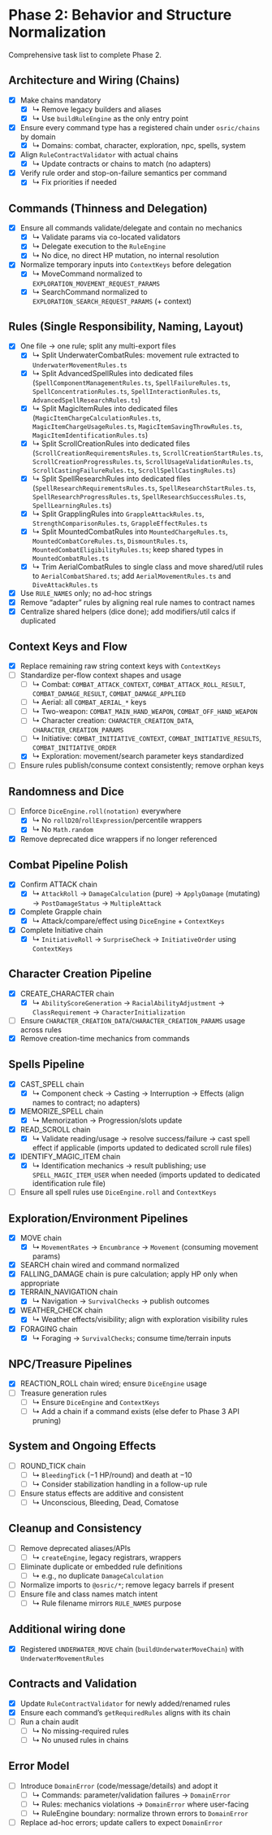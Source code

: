 # Phase 2: Behavior and Structure Normalization

Comprehensive task list to complete Phase 2.

## Architecture and Wiring (Chains)

- [x] Make chains mandatory
  - [x] ↳ Remove legacy builders and aliases
  - [x] ↳ Use `buildRuleEngine` as the only entry point
- [x] Ensure every command type has a registered chain under `osric/chains` by domain
  - [x] ↳ Domains: combat, character, exploration, npc, spells, system
- [x] Align `RuleContractValidator` with actual chains
  - [x] ↳ Update contracts or chains to match (no adapters)
- [x] Verify rule order and stop-on-failure semantics per command
  - [x] ↳ Fix priorities if needed

## Commands (Thinness and Delegation)

- [x] Ensure all commands validate/delegate and contain no mechanics
  - [x] ↳ Validate params via co-located validators
  - [x] ↳ Delegate execution to the `RuleEngine`
  - [x] ↳ No dice, no direct HP mutation, no internal resolution
- [x] Normalize temporary inputs into `ContextKeys` before delegation
  - [x] ↳ MoveCommand normalized to `EXPLORATION_MOVEMENT_REQUEST_PARAMS`
  - [x] ↳ SearchCommand normalized to `EXPLORATION_SEARCH_REQUEST_PARAMS` (+ context)

## Rules (Single Responsibility, Naming, Layout)

- [x] One file → one rule; split any multi-export files
  - [x] ↳ Split UnderwaterCombatRules: movement rule extracted to `UnderwaterMovementRules.ts`
  - [x] ↳ Split AdvancedSpellRules into dedicated files (`SpellComponentManagementRules.ts`, `SpellFailureRules.ts`, `SpellConcentrationRules.ts`, `SpellInteractionRules.ts`, `AdvancedSpellResearchRules.ts`)
  - [x] ↳ Split MagicItemRules into dedicated files (`MagicItemChargeCalculationRules.ts`, `MagicItemChargeUsageRules.ts`, `MagicItemSavingThrowRules.ts`, `MagicItemIdentificationRules.ts`)
  - [x] ↳ Split ScrollCreationRules into dedicated files (`ScrollCreationRequirementsRules.ts`, `ScrollCreationStartRules.ts`, `ScrollCreationProgressRules.ts`, `ScrollUsageValidationRules.ts`, `ScrollCastingFailureRules.ts`, `ScrollSpellCastingRules.ts`)
  - [x] ↳ Split SpellResearchRules into dedicated files (`SpellResearchRequirementsRules.ts`, `SpellResearchStartRules.ts`, `SpellResearchProgressRules.ts`, `SpellResearchSuccessRules.ts`, `SpellLearningRules.ts`)
  - [x] ↳ Split GrapplingRules into `GrappleAttackRules.ts`, `StrengthComparisonRules.ts`, `GrappleEffectRules.ts`
  - [x] ↳ Split MountedCombatRules into `MountedChargeRules.ts`, `MountedCombatCoreRules.ts`, `DismountRules.ts`, `MountedCombatEligibilityRules.ts`; keep shared types in `MountedCombatRules.ts`
  - [x] ↳ Trim AerialCombatRules to single class and move shared/util rules to `AerialCombatShared.ts`; add `AerialMovementRules.ts` and `DiveAttackRules.ts`
- [x] Use `RULE_NAMES` only; no ad-hoc strings
- [x] Remove “adapter” rules by aligning real rule names to contract names
- [x] Centralize shared helpers (dice done); add modifiers/util calcs if duplicated

## Context Keys and Flow

- [x] Replace remaining raw string context keys with `ContextKeys`
- [ ] Standardize per-flow context shapes and usage
  - [ ] ↳ Combat: `COMBAT_ATTACK_CONTEXT`, `COMBAT_ATTACK_ROLL_RESULT`, `COMBAT_DAMAGE_RESULT`, `COMBAT_DAMAGE_APPLIED`
  - [ ] ↳ Aerial: all `COMBAT_AERIAL_*` keys
  - [ ] ↳ Two-weapon: `COMBAT_MAIN_HAND_WEAPON`, `COMBAT_OFF_HAND_WEAPON`
  - [ ] ↳ Character creation: `CHARACTER_CREATION_DATA`, `CHARACTER_CREATION_PARAMS`
  - [ ] ↳ Initiative: `COMBAT_INITIATIVE_CONTEXT`, `COMBAT_INITIATIVE_RESULTS`, `COMBAT_INITIATIVE_ORDER`
  - [x] ↳ Exploration: movement/search parameter keys standardized
- [ ] Ensure rules publish/consume context consistently; remove orphan keys

## Randomness and Dice

- [ ] Enforce `DiceEngine.roll(notation)` everywhere
  - [x] ↳ No `rollD20`/`rollExpression`/percentile wrappers
  - [x] ↳ No `Math.random`
- [x] Remove deprecated dice wrappers if no longer referenced

## Combat Pipeline Polish

- [x] Confirm ATTACK chain
  - [x] ↳ `AttackRoll` → `DamageCalculation` (pure) → `ApplyDamage` (mutating) → `PostDamageStatus` → `MultipleAttack`
- [x] Complete Grapple chain
  - [x] ↳ Attack/compare/effect using `DiceEngine` + `ContextKeys`
- [x] Complete Initiative chain
  - [x] ↳ `InitiativeRoll` → `SurpriseCheck` → `InitiativeOrder` using `ContextKeys`

## Character Creation Pipeline

- [x] CREATE_CHARACTER chain
  - [x] ↳ `AbilityScoreGeneration` → `RacialAbilityAdjustment` → `ClassRequirement` → `CharacterInitialization`
- [ ] Ensure `CHARACTER_CREATION_DATA`/`CHARACTER_CREATION_PARAMS` usage across rules
- [x] Remove creation-time mechanics from commands

## Spells Pipeline

- [x] CAST_SPELL chain
  - [x] ↳ Component check → Casting → Interruption → Effects (align names to contract; no adapters)
- [x] MEMORIZE_SPELL chain
  - [x] ↳ Memorization → Progression/slots update
- [x] READ_SCROLL chain
  - [x] ↳ Validate reading/usage → resolve success/failure → cast spell effect if applicable (imports updated to dedicated scroll rule files)
- [x] IDENTIFY_MAGIC_ITEM chain
  - [x] ↳ Identification mechanics → result publishing; use `SPELL_MAGIC_ITEM_USER` when needed (imports updated to dedicated identification rule file)
- [ ] Ensure all spell rules use `DiceEngine.roll` and `ContextKeys`

## Exploration/Environment Pipelines

- [x] MOVE chain
  - [x] ↳ `MovementRates` → `Encumbrance` → `Movement` (consuming movement params)
- [x] SEARCH chain wired and command normalized
- [x] FALLING_DAMAGE chain is pure calculation; apply HP only when appropriate
- [x] TERRAIN_NAVIGATION chain
  - [x] ↳ Navigation → `SurvivalChecks` → publish outcomes
- [x] WEATHER_CHECK chain
  - [x] ↳ Weather effects/visibility; align with exploration visibility rules
- [x] FORAGING chain
  - [x] ↳ Foraging → `SurvivalChecks`; consume time/terrain inputs

## NPC/Treasure Pipelines

- [x] REACTION_ROLL chain wired; ensure `DiceEngine` usage
- [ ] Treasure generation rules
  - [ ] ↳ Ensure `DiceEngine` and `ContextKeys`
  - [ ] ↳ Add a chain if a command exists (else defer to Phase 3 API pruning)

## System and Ongoing Effects

- [ ] ROUND_TICK chain
  - [ ] ↳ `BleedingTick` (−1 HP/round) and death at −10
  - [ ] ↳ Consider stabilization handling in a follow-up rule
- [ ] Ensure status effects are additive and consistent
  - [ ] ↳ Unconscious, Bleeding, Dead, Comatose

## Cleanup and Consistency

- [ ] Remove deprecated aliases/APIs
  - [ ] ↳ `createEngine`, legacy registrars, wrappers
- [ ] Eliminate duplicate or embedded rule definitions
  - [ ] ↳ e.g., no duplicate `DamageCalculation`
- [ ] Normalize imports to `@osric/*`; remove legacy barrels if present
- [ ] Ensure file and class names match intent
  - [ ] ↳ Rule filename mirrors `RULE_NAMES` purpose

## Additional wiring done

- [x] Registered `UNDERWATER_MOVE` chain (`buildUnderwaterMoveChain`) with `UnderwaterMovementRules`

## Contracts and Validation

- [x] Update `RuleContractValidator` for newly added/renamed rules
- [x] Ensure each command’s `getRequiredRules` aligns with its chain
- [ ] Run a chain audit
  - [ ] ↳ No missing-required rules
  - [ ] ↳ No unused rules in chains

## Error Model

- [ ] Introduce `DomainError` (code/message/details) and adopt it
  - [ ] ↳ Commands: parameter/validation failures → `DomainError`
  - [ ] ↳ Rules: mechanics violations → `DomainError` where user-facing
  - [ ] ↳ RuleEngine boundary: normalize thrown errors to `DomainError`
- [ ] Replace ad-hoc errors; update callers to expect `DomainError`
